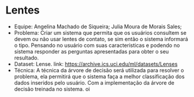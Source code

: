 # Lentes
* Equipe: Angelina Machado de Siqueira; Julia Moura de Morais Sales;
* Problema: Criar um sistema que permita que os usuários consultem se devem ou não usar lentes de contato, se sim então o sistema informará o tipo. Pensando no usuário com suas caracteristicas e podendo no sistema responder as perguntas apresentadas para  obter o seu resultado.
* Dataset: Lense. link: https://archive.ics.uci.edu/ml/datasets/Lenses
* Técnica: A técnica da árvore de decisão será utilizada para resolver o problema, ela permitirá que o sistema faça a melhor classificação dos dados inseridos pelo usuário. Com a implementação da árvore de decisão treinada no sistema.
oi 
